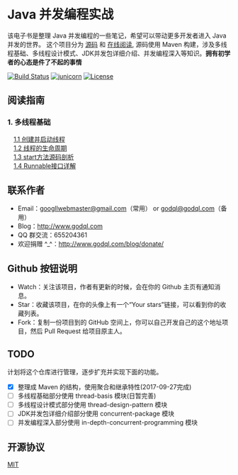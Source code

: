 # Java 并发编程实战

该电子书是整理 Java 并发编程的一些笔记，希望可以带动更多开发者进入 Java 并发的世界。
这个项目分为 [源码](https://github.com/junicorn/concurrent-programming-for-java) 和 [在线阅读](https://www.gitbook.com/book/dr-lester/concurrent-programming-for-java/details),
源码使用 Maven 构建，涉及多线程基础、多线程设计模式、JDK并发包详细介绍、并发编程深入等知识。**拥有初学者的心态是件了不起的事情**

[![Build Status](https://img.shields.io/travis/junicorn/concurrent-programming-for-java.svg)](https://travis-ci.org/biezhi/oh-my-email)
[![junicorn](https://img.shields.io/badge/Java开源社区-junicorn-green.svg)](https://github.com/junicorn)
[![License](https://img.shields.io/badge/license-MIT-4EB1BA.svg)](LICENSE)

## 阅读指南

### 1. 多线程基础
  
   　<a href="https://dr-lester.gitbooks.io/concurrent-programming-for-java/content/headline/1.1chapter.html" target="_blank">1.1 创建并启动线程</a>  
   　<a href="https://dr-lester.gitbooks.io/concurrent-programming-for-java/content/headline/1.2chapter.html" target="_blank">1.2 线程的生命周期</a>  
   　<a href="https://dr-lester.gitbooks.io/concurrent-programming-for-java/content/headline/1.3chapter.html" target="_blank">1.3 start方法源码剖析</a>  
   　<a href="https://dr-lester.gitbooks.io/concurrent-programming-for-java/content/headline/1.4chapter.html" target="_blank">1.4 Runnable接口详解</a>  

## 联系作者

- Email：googllwebmaster@gmail.com（常用） or godql@godql.com（备用）
- Blog：<http://www.godql.com>
- QQ 群交流：655204361
- 欢迎捐赠 ^_^：<http://www.godql.com/blog/donate/>

## Github 按钮说明

- Watch：关注该项目，作者有更新的时候，会在你的 Github 主页有通知消息。
- Star：收藏该项目，在你的头像上有一个“Your stars”链接，可以看到你的收藏列表。
- Fork：复制一份项目到的 GitHub 空间上，你可以自己开发自己的这个地址项目，然后 Pull Request 给项目原主人。

## TODO

计划将这个仓库进行管理，逐步扩充并实现下面的功能。

* [x] 整理成 Maven 的结构，使用聚合和继承特性(2017-09-27完成)
* [ ] 多线程基础部分使用 thread-basis 模块(日暂完善)
* [ ] 多线程设计模式部分使用 thread-design-pattern 模块
* [ ] JDK并发包详细介绍部分使用 concurrent-package 模块
* [ ] 并发编程深入部分使用 in-depth-concurrent-programming 模块

## 开源协议

[MIT](LICENSE)
